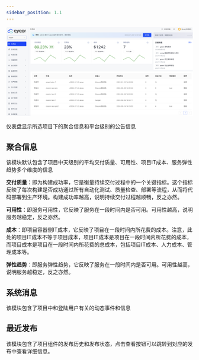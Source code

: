```yaml
---
sidebar_position: 1.1
---
```

![alt text](image-6.png)

仪表盘显示所选项目下的聚合信息和平台级别的公告信息

## 聚合信息
该模块默认包含了项目中天级别的平均交付质量、可用性、项目IT成本、服务弹性趋势多个维度的信息

**交付质量**：即为构建成功率，它是衡量持续交付过程中的一个关键指标。这个指标反映了每次构建是否成功通过所有自动化测试、质量检查、部署等流程，从而将代码部署到生产环境。构建成功率越高，说明持续交付过程越顺畅，反之亦然。

**可用性**：即服务可用性，它反映了服务在一段时间内是否可用。可用性越高，说明服务越稳定，反之亦然。 

**成本**：即项目容器侧IT成本，它反映了项目在一段时间内所花费的成本。注意，此处的项目IT成本不等于项目成本，项目IT成本是项目在一段时间内所花费的成本，而项目成本是项目在一段时间内所花费的总成本，包括项目IT成本、人力成本、管理成本等。

**弹性趋势**：即服务弹性趋势，它反映了服务在一段时间内是否可用。可用性越高，说明服务越稳定，反之亦然。

## 系统消息

该模块包含了项目中和登陆用户有关的动态事件和信息

## 最近发布


该模块包含了项目组件的发布历史和发布状态，点击查看按钮可以跳转到对应的发布中查看详细信息。